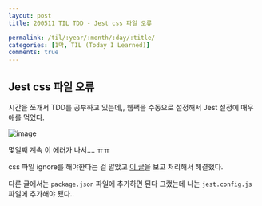 ```yaml
---
layout: post
title: 200511 TIL TDD - Jest css 파일 오류 

permalink: /til/:year/:month/:day/:title/
categories: [1막, TIL (Today I Learned)]
comments: true
---
```


## Jest css 파일 오류 
시간을 쪼개서 TDD를 공부하고 있는데,, 웹팩을 수동으로 설정해서 Jest 설정에 매우 애를 먹었다. 

![image](https://user-images.githubusercontent.com/40848630/81634092-302cfe80-9449-11ea-9d5d-2bf8d9317177.png)

몇일째 계속 이 에러가 나서.... ㅠㅠ 

css 파일 ignore를 해야한다는 걸 알았고 [이 글](https://stackoverflow.com/questions/54627028/jest-unexpected-token-when-importing-css?noredirect=1&lq=1)을 보고 처리해서 해결했다.

다른 글에서는 `package.json` 파일에 추가하면 된다 그랬는데 나는 `jest.config.js` 파일에 추가해야 됐다.. 
